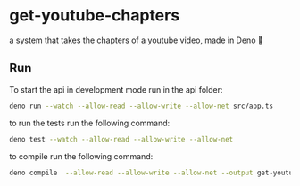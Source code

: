 # get-youtube-chapters

a system that takes the chapters of a youtube video, made in Deno 🚀

## Run

To start the api in development mode run in the api folder:

```bash
deno run --watch --allow-read --allow-write --allow-net src/app.ts
```

to run the tests run the following command:

```bash
deno test --watch --allow-read --allow-write --allow-net
```

to compile run the following command:

```bash
deno compile  --allow-read --allow-write --allow-net --output get-youtube-chapters src/app.ts
```
